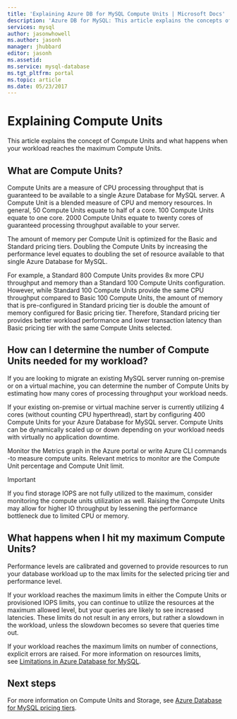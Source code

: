 ```yaml
---
title: 'Explaining Azure DB for MySQL Compute Units | Microsoft Docs'
description: 'Azure DB for MySQL: This article explains the concepts of Compute Units and what happens when your workload reaches the maximum Compute Units.'
services: mysql
author: jasonwhowell
ms.author: jasonh
manager: jhubbard
editor: jasonh
ms.assetid:
ms.service: mysql-database
ms.tgt_pltfrm: portal
ms.topic: article
ms.date: 05/23/2017
---
```

# Explaining Compute Units
This article explains the concept of Compute Units and what happens when your workload reaches the maximum Compute Units.

## What are Compute Units?
Compute Units are a measure of CPU processing throughput that is guaranteed to be available to a single Azure Database for MySQL server. A Compute Unit is a blended measure of CPU and memory resources. In general, 50 Compute Units equate to half of a core. 100 Compute Units equate to one core. 2000 Compute Units equate to twenty cores of guaranteed processing throughput available to your server.

The amount of memory per Compute Unit is optimized for the Basic and Standard pricing tiers. Doubling the Compute Units by increasing the performance level equates to doubling the set of resource available to that single Azure Database for MySQL.

For example, a Standard 800 Compute Units provides 8x more CPU throughput and memory than a Standard 100 Compute Units configuration. However, while Standard 100 Compute Units provide the same CPU throughput compared to Basic 100 Compute Units, the amount of memory that is pre-configured in Standard pricing tier is double the amount of memory configured for Basic pricing tier. Therefore, Standard pricing tier provides better workload performance and lower transaction latency than Basic pricing tier with the same Compute Units selected.

## How can I determine the number of Compute Units needed for my workload?
If you are looking to migrate an existing MySQL server running on-premise or on a virtual machine, you can determine the number of Compute Units by estimating how many cores of processing throughput your workload needs. 

If your existing on-premise or virtual machine server is currently utilizing 4 cores (without counting CPU hyperthread), start by configuring 400 Compute Units for your Azure Database for MySQL server. Compute Units can be dynamically scaled up or down depending on your workload needs with virtually no application downtime. 

Monitor the Metrics graph in the Azure portal or write Azure CLI commands -to measure compute units. Relevant metrics to monitor are the Compute Unit percentage and Compute Unit limit.

>[!IMPORTANT]
> If you find storage IOPS are not fully utilized to the maximum, consider monitoring the compute units utilization as well. Raising the Compute Units may allow for higher IO throughput by lessening the performance bottleneck due to limited CPU or memory.

## What happens when I hit my maximum Compute Units?
Performance levels are calibrated and governed to provide resources to run your database workload up to the max limits for the selected pricing tier and performance level. 

If your workload reaches the maximum limits in either the Compute Units or provisioned IOPS limits, you can continue to utilize the resources at the maximum allowed level, but your queries are likely to see increased latencies. These limits do not result in any errors, but rather a slowdown in the workload, unless the slowdown becomes so severe that queries time out. 

If your workload reaches the maximum limits on number of connections, explicit errors are raised. For more information on resources limits, see [Limitations in Azure Database for MySQL](concepts-limits.md).

## Next steps
For more information on Compute Units and Storage, see [Azure Database for MySQL pricing tiers](./concepts-service-tiers.md).
